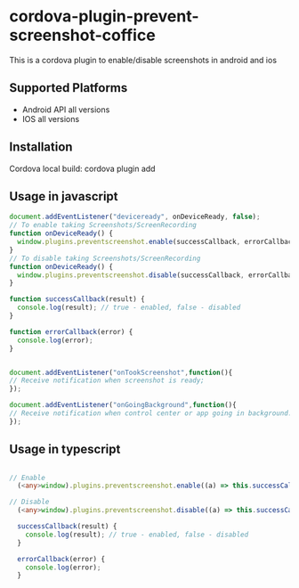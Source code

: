 # cordova-plugin-prevent-screenshot-coffice

This is a cordova plugin to enable/disable screenshots in android and ios 

## Supported Platforms

- Android API all versions
- IOS all versions

## Installation

Cordova local build:
    cordova plugin add <GIT URL PATH>




## Usage in javascript

```js
document.addEventListener("deviceready", onDeviceReady, false);
// To enable taking Screenshots/ScreenRecording 
function onDeviceReady() {
  window.plugins.preventscreenshot.enable(successCallback, errorCallback);
}
// To disable taking Screenshots/ScreenRecording 
function onDeviceReady() {
  window.plugins.preventscreenshot.disable(successCallback, errorCallback);
}

function successCallback(result) {
  console.log(result); // true - enabled, false - disabled
}

function errorCallback(error) {
  console.log(error);
}


document.addEventListener("onTookScreenshot",function(){
// Receive notification when screenshot is ready;
});

document.addEventListener("onGoingBackground",function(){
// Receive notification when control center or app going in background.
});

```



## Usage in typescript

```ts

// Enable
  (<any>window).plugins.preventscreenshot.enable((a) => this.successCallback(a), (b) => this.errorCallback(b));

// Disable
  (<any>window).plugins.preventscreenshot.disable((a) => this.successCallback(a), (b) => this.errorCallback(b));

  successCallback(result) {
    console.log(result); // true - enabled, false - disabled
  }

  errorCallback(error) {
    console.log(error);
  }

```
